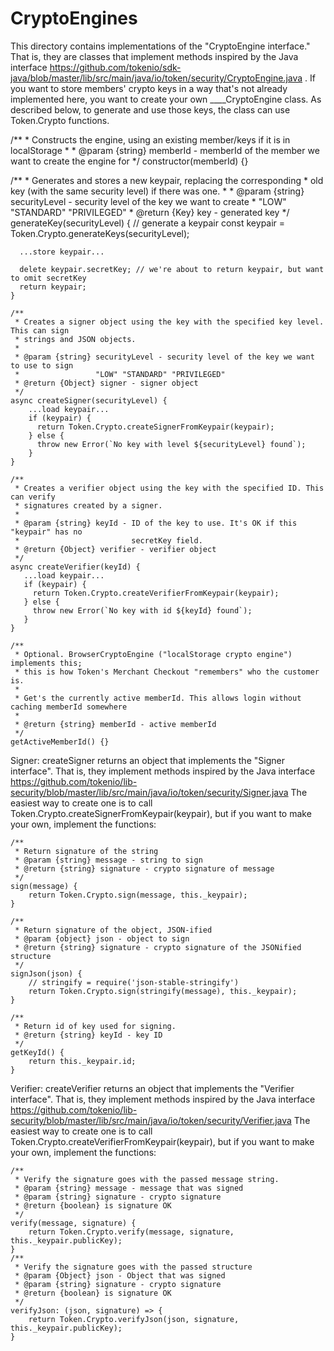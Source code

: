 CryptoEngines
=============

This directory contains implementations of the "CryptoEngine interface."
That is, they are classes that implement methods inspired by the Java interface
https://github.com/tokenio/sdk-java/blob/master/lib/src/main/java/io/token/security/CryptoEngine.java .
If you want to store members' crypto keys in a way that's not already implemented
here, you want to create your own ____CryptoEngine class.
As described below, to generate and use those keys, the class can use Token.Crypto functions.

   /**
    * Constructs the engine, using an existing member/keys if it is in localStorage
    *
    * @param {string} memberId - memberId of the member we want to create the engine for
    */
   constructor(memberId) {}

   /**
     * Generates and stores a new keypair, replacing the corresponding
     * old key (with the same security level) if there was one.
     *
     * @param {string} securityLevel - security level of the key we want to create
     *                 "LOW" "STANDARD" "PRIVILEGED"
     * @return {Key} key - generated key
     */
   generateKey(securityLevel) {
      // generate a keypair
      const keypair = Token.Crypto.generateKeys(securityLevel);

      ...store keypair...

      delete keypair.secretKey; // we're about to return keypair, but want to omit secretKey
      return keypair;
    }

    /**
     * Creates a signer object using the key with the specified key level. This can sign
     * strings and JSON objects.
     *
     * @param {string} securityLevel - security level of the key we want to use to sign
     *                 "LOW" "STANDARD" "PRIVILEGED"
     * @return {Object} signer - signer object
     */
    async createSigner(securityLevel) {
        ...load keypair...
        if (keypair) {
          return Token.Crypto.createSignerFromKeypair(keypair);
        } else {
          throw new Error(`No key with level ${securityLevel} found`);
        }
    }

    /**
     * Creates a verifier object using the key with the specified ID. This can verify
     * signatures created by a signer.
     *
     * @param {string} keyId - ID of the key to use. It's OK if this "keypair" has no
     *                         secretKey field.
     * @return {Object} verifier - verifier object
     */
    async createVerifier(keyId) {
       ...load keypair...
       if (keypair) {
         return Token.Crypto.createVerifierFromKeypair(keypair);
       } else {
         throw new Error(`No key with id ${keyId} found`);
       }
    }

    /**
     * Optional. BrowserCryptoEngine ("localStorage crypto engine") implements this;
     * this is how Token's Merchant Checkout "remembers" who the customer is.
     *
     * Get's the currently active memberId. This allows login without caching memberId somewhere
     *
     * @return {string} memberId - active memberId
     */
    getActiveMemberId() {}

Signer: createSigner returns an object that implements the "Signer interface".
That is, they implement methods inspired by the Java interface
https://github.com/tokenio/lib-security/blob/master/lib/src/main/java/io/token/security/Signer.java
The easiest way to create one is to call Token.Crypto.createSignerFromKeypair(keypair),
but if you want to make your own, implement the functions:

    /**
     * Return signature of the string
     * @param {string} message - string to sign
     * @return {string} signature - crypto signature of message
     */
    sign(message) {
        return Token.Crypto.sign(message, this._keypair);
    }

    /**
     * Return signature of the object, JSON-ified
     * @param {object} json - object to sign
     * @return {string} signature - crypto signature of the JSONified structure
     */
    signJson(json) {
        // stringify = require('json-stable-stringify')
        return Token.Crypto.sign(stringify(message), this._keypair);
    }

    /**
     * Return id of key used for signing.
     * @return {string} keyId - key ID
     */
    getKeyId() {
        return this._keypair.id;
    }

Verifier: createVerifier returns an object that implements the "Verifier interface".
That is, they implement methods inspired by the Java interface
https://github.com/tokenio/lib-security/blob/master/lib/src/main/java/io/token/security/Verifier.java
The easiest way to create one is to call Token.Crypto.createVerifierFromKeypair(keypair),
but if you want to make your own, implement the functions:

    /**
     * Verify the signature goes with the passed message string.
     * @param {string} message - message that was signed
     * @param {string} signature - crypto signature
     * @return {boolean} is signature OK
     */
    verify(message, signature) {
        return Token.Crypto.verify(message, signature, this._keypair.publicKey);
    }
    /**
     * Verify the signature goes with the passed structure
     * @param {Object} json - Object that was signed
     * @param {string} signature - crypto signature
     * @return {boolean} is signature OK
     */
    verifyJson: (json, signature) => {
        return Token.Crypto.verifyJson(json, signature, this._keypair.publicKey);
    }
    